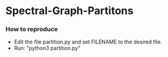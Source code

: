 # Spectral-Graph-Partitons

### How to reproduce

- Edit the file partition.py and set FILENAME to the desired file.
- Run: "python3 partition.py"
